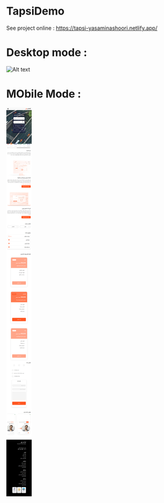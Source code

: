 # TapsiDemo
See project online :  https://tapsi-yasaminashoori.netlify.app/
# Desktop mode : 
<img
  src="/assets/images/screencapture-127-0-0-1-5500-index-html-2023-03-26-16_57_10.png"
  alt="Alt text"
  title="Optional title"
  style="display: inline-block; margin: 0 auto; max-width: 300px">
<br>
# MObile Mode : 
<img
  src="/assets/images/screencapture-tapsi-yasaminashoori-netlify-app-2023-03-26-16_57_38.png"
  alt="Alt text"
  title="Optional title"
  style="display: inline-block; margin: 0 auto; max-width: 300px">
